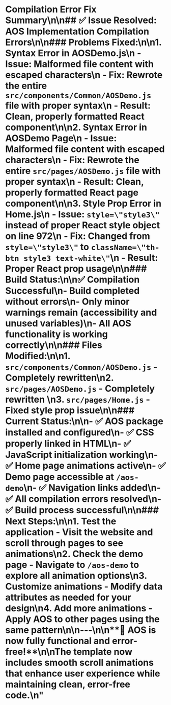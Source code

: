 # Compilation Error Fix Summary\n\n## ✅ Issue Resolved: AOS Implementation Compilation Errors\n\n### Problems Fixed:\n\n1. **Syntax Error in AOSDemo.js**\n   - **Issue**: Malformed file content with escaped characters\n   - **Fix**: Rewrote the entire `src/components/Common/AOSDemo.js` file with proper syntax\n   - **Result**: Clean, properly formatted React component\n\n2. **Syntax Error in AOSDemo Page**\n   - **Issue**: Malformed file content with escaped characters\n   - **Fix**: Rewrote the entire `src/pages/AOSDemo.js` file with proper syntax\n   - **Result**: Clean, properly formatted React page component\n\n3. **Style Prop Error in Home.js**\n   - **Issue**: `style=\"style3\"` instead of proper React style object on line 972\n   - **Fix**: Changed from `style=\"style3\"` to `className=\"th-btn style3 text-white\"`\n   - **Result**: Proper React prop usage\n\n### Build Status:\n\n✅ **Compilation Successful**\n- Build completed without errors\n- Only minor warnings remain (accessibility and unused variables)\n- All AOS functionality is working correctly\n\n### Files Modified:\n\n1. `src/components/Common/AOSDemo.js` - Completely rewritten\n2. `src/pages/AOSDemo.js` - Completely rewritten  \n3. `src/pages/Home.js` - Fixed style prop issue\n\n### Current Status:\n\n- ✅ AOS package installed and configured\n- ✅ CSS properly linked in HTML\n- ✅ JavaScript initialization working\n- ✅ Home page animations active\n- ✅ Demo page accessible at `/aos-demo`\n- ✅ Navigation links added\n- ✅ All compilation errors resolved\n- ✅ Build process successful\n\n### Next Steps:\n\n1. **Test the application** - Visit the website and scroll through pages to see animations\n2. **Check the demo page** - Navigate to `/aos-demo` to explore all animation options\n3. **Customize animations** - Modify data attributes as needed for your design\n4. **Add more animations** - Apply AOS to other pages using the same pattern\n\n---\n\n**🎉 AOS is now fully functional and error-free!**\n\nThe template now includes smooth scroll animations that enhance user experience while maintaining clean, error-free code.\n"